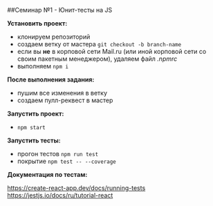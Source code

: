 ##Семинар №1 - Юнит-тесты на JS

**Установить проект:**

- клонируем репозиторий
- создаем ветку от мастера `git checkout -b branch-name`
- если вы **не** в корповой сети Mail.ru
(или иной корповой сети со своим пакетным менеджером),
удаляем файл _.npmrc_
- выполняем `npm i`

**После выполнения задания:**

- пушим все изменения в ветку
- создаем пулл-реквест в мастер

**Запустить проект:**

- `npm start`

**Запустить тесты:**

- прогон тестов `npm run test`
- покрытие `npm test -- --coverage`

**Документация по тестам:**

https://create-react-app.dev/docs/running-tests
https://jestjs.io/docs/ru/tutorial-react

